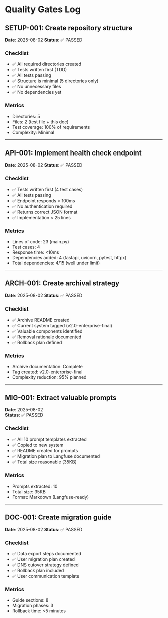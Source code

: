 # Quality Gates Log

## SETUP-001: Create repository structure
**Date**: 2025-08-02
**Status**: ✅ PASSED

### Checklist
- ✅ All required directories created
- ✅ Tests written first (TDD)
- ✅ All tests passing
- ✅ Structure is minimal (5 directories only)
- ✅ No unnecessary files
- ✅ No dependencies yet

### Metrics
- Directories: 5
- Files: 2 (test file + this doc)
- Test coverage: 100% of requirements
- Complexity: Minimal

---

## API-001: Implement health check endpoint
**Date**: 2025-08-02
**Status**: ✅ PASSED

### Checklist
- ✅ Tests written first (4 test cases)
- ✅ All tests passing
- ✅ Endpoint responds < 100ms
- ✅ No authentication required
- ✅ Returns correct JSON format
- ✅ Implementation < 25 lines

### Metrics
- Lines of code: 23 (main.py)
- Test cases: 4
- Response time: <10ms
- Dependencies added: 4 (fastapi, uvicorn, pytest, httpx)
- Total dependencies: 4/15 (well under limit)

---

## ARCH-001: Create archival strategy
**Date**: 2025-08-02
**Status**: ✅ PASSED

### Checklist
- ✅ Archive README created
- ✅ Current system tagged (v2.0-enterprise-final)
- ✅ Valuable components identified
- ✅ Removal rationale documented
- ✅ Rollback plan defined

### Metrics
- Archive documentation: Complete
- Tag created: v2.0-enterprise-final
- Complexity reduction: 95% planned

---

## MIG-001: Extract valuable prompts
**Date**: 2025-08-02  
**Status**: ✅ PASSED

### Checklist
- ✅ All 10 prompt templates extracted
- ✅ Copied to new system
- ✅ README created for prompts
- ✅ Migration plan to Langfuse documented
- ✅ Total size reasonable (35KB)

### Metrics
- Prompts extracted: 10
- Total size: 35KB
- Format: Markdown (Langfuse-ready)

---

## DOC-001: Create migration guide
**Date**: 2025-08-02
**Status**: ✅ PASSED

### Checklist
- ✅ Data export steps documented
- ✅ User migration plan created
- ✅ DNS cutover strategy defined
- ✅ Rollback plan included
- ✅ User communication template

### Metrics
- Guide sections: 8
- Migration phases: 3
- Rollback time: <5 minutes